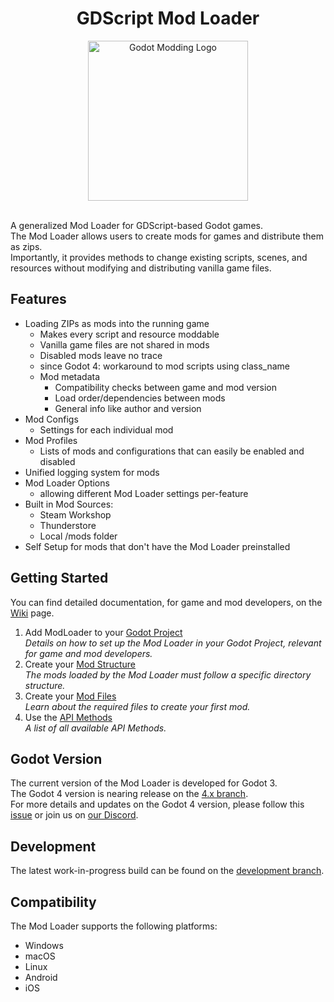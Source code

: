 <div align="center">

# GDScript Mod Loader

<img alt="Godot Modding Logo" src="https://github.com/KANAjetzt/godot-mod-loader/assets/41547570/44df4f33-883e-4c1d-baac-06f87b0656f4" width="256" />

</div>

<br />

A generalized Mod Loader for GDScript-based Godot games.  
The Mod Loader allows users to create mods for games and distribute them as zips.  
Importantly, it provides methods to change existing scripts, scenes, and resources without modifying and distributing vanilla game files.

## Features
- Loading ZIPs as mods into the running game
  - Makes every script and resource moddable
  - Vanilla game files are not shared in mods
  - Disabled mods leave no trace
  - since Godot 4: workaround to mod scripts using class_name
  - Mod metadata
    - Compatibility checks between game and mod version
    - Load order/dependencies between mods 
    - General info like author and version
- Mod Configs
  - Settings for each individual mod
- Mod Profiles
  - Lists of mods and configurations that can easily be enabled and disabled
- Unified logging system for mods
- Mod Loader Options
  - allowing different Mod Loader settings per-feature
- Built in Mod Sources:
  - Steam Workshop
  - Thunderstore
  - Local /mods folder
- Self Setup for mods that don't have the Mod Loader preinstalled

## Getting Started

You can find detailed documentation, for game and mod developers, on the [Wiki](https://wiki.godotmodding.com/) page.

1. Add ModLoader to your [Godot Project](https://wiki.godotmodding.com/guides/integration/godot_project_setup/)   
   *Details on how to set up the Mod Loader in your Godot Project, relevant for game and mod developers.*
2. Create your [Mod Structure](https://wiki.godotmodding.com/guides/modding/mod_structure/)   
   *The mods loaded by the Mod Loader must follow a specific directory structure.*
3. Create your [Mod Files](https://wiki.godotmodding.com/guides/modding/mod_files/)   
   *Learn about the required files to create your first mod.*
4. Use the [API Methods](https://wiki.godotmodding.com/api/mod_loader_api/)   
   *A list of all available API Methods.*

## Godot Version
The current version of the Mod Loader is developed for Godot 3.  
The Godot 4 version is nearing release on the [4.x branch](https://github.com/GodotModding/godot-mod-loader/tree/4.x).   
For more details and updates on the Godot 4 version, please follow this [issue](https://github.com/GodotModding/godot-mod-loader/issues/315) 
or join us on [our Discord](https://discord.godotmodding.com).

## Development
The latest work-in-progress build can be found on the [development branch](https://github.com/GodotModding/godot-mod-loader/tree/development).

## Compatibility
The Mod Loader supports the following platforms:
- Windows
- macOS
- Linux
- Android
- iOS
